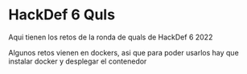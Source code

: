 # HackDef 6 Quls 

Aqui tienen los retos de la ronda de quals de HackDef 6 2022

Algunos retos vienen en dockers, asi que para poder usarlos hay que instalar docker y desplegar el contenedor

